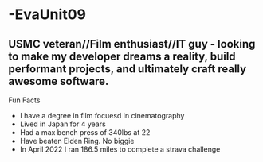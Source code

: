 <h1>-EvaUnit09</h1>

<h2>USMC veteran//Film enthusiast//IT guy - looking to make my developer dreams a reality, build performant projects, and ultimately craft really awesome software.</h2>

Fun Facts
<ul>
<li>I have a degree in film focuesd in cinematography </li>
<li>Lived in Japan for 4 years</li>
<li>Had a max bench press of 340lbs at 22</li>
<li>Have beaten Elden Ring. No biggie</li>
<li>In April 2022 I ran 186.5 miles to complete a strava challenge</li>
</ul>

<!---
EvaUnit09/EvaUnit09 is a ✨ special ✨ repository because its `README.md` (this file) appears on your GitHub profile.
You can click the Preview link to take a look at your changes.
--->
